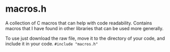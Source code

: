 # macros.h

A collection of C macros that can help with code readability. Contains macros that I have found in other libraries
that can be used more generally.

To use just download the raw file, move it to the directory of your code, and include it in your code.
```#include "macros.h"```
